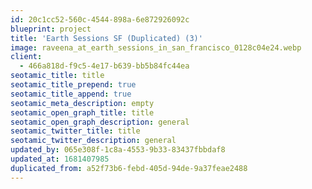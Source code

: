 ```yaml
---
id: 20c1cc52-560c-4544-898a-6e872926092c
blueprint: project
title: 'Earth Sessions SF (Duplicated) (3)'
image: raveena_at_earth_sessions_in_san_francisco_0128c04e24.webp
client:
  - 466a818d-f9c5-4e17-b639-bb5b84fc44ea
seotamic_title: title
seotamic_title_prepend: true
seotamic_title_append: true
seotamic_meta_description: empty
seotamic_open_graph_title: title
seotamic_open_graph_description: general
seotamic_twitter_title: title
seotamic_twitter_description: general
updated_by: 065e308f-1c8a-4553-9b33-83437fbbdaf8
updated_at: 1681407985
duplicated_from: a52f73b6-febd-405d-94de-9a37feae2488
---
```

